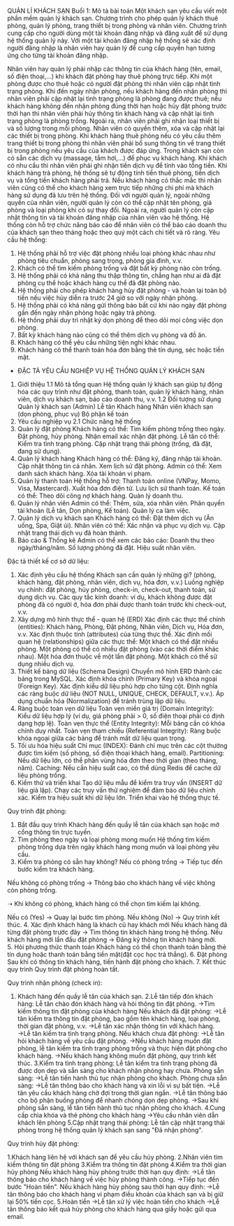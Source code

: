 QUẢN LÍ KHÁCH SẠN
Buổi 1:
Mô tả bài toán
Một khách sạn yêu cầu viết một phần mềm quản lý khách sạn. Chương trình cho phép quản lý khách thuê phòng, quản lý phòng, trang thiết bị trong phòng và nhân viên.
Chương trình cung cấp cho người dùng một tài khoản đăng nhập và đăng xuất để sử dụng hệ thống quản lý này. Với một tài khoản đăng nhập hệ thống sẽ xác định người đăng nhập là nhân viên hay quản lý để cung cấp quyền hạn tương ứng cho từng tài khoản đăng nhập.


Nhân viên hay quản lý phải nhập các thông tin của khách hàng (tên, email, số điện thoại,…) khi khách đặt phòng hay thuê phòng trực tiếp. Khi một phòng được cho thuê hoặc có người đặt phòng thì nhân viên cập nhật tình trạng phòng. Khi đến ngày nhận phòng, nếu khách hàng đến nhận phòng thì nhân viên phải cập nhật lại tình trạng phòng là phòng đang được thuê; nếu khách hàng không đến nhận phòng đúng thời hạn hoặc hủy đặt phòng trước thời hạn thì nhân viên phải hủy thông tin khách hàng và cập nhật lại tình trạng phòng là phòng trống.
Ngoài ra, nhân viên phải ghi nhận loại thiết bị và số lượng trong mỗi phòng. Nhân viên có quyền thêm, xóa và cập nhật lại các thiết bị trong phòng. Khi khách hàng thuê phòng nếu có yêu cầu thêm trang thiết bị trong phòng thì nhân viên phải bổ sung thông tin về trang thiết bị trong phòng nếu yêu cầu của khách được đáp ứng.
Trong khách sạn còn có sẵn các dịch vụ (massage, tắm hơi,…) để phục vụ khách hàng. Khi khách có nhu cầu thì nhân viên phải ghi nhận tiền dịch vụ để tính vào tổng tiền.
Khi khách hàng trả phòng, hệ thống sẽ tự động tính tiền thuê phòng, tiền dịch vụ và tổng tiền khách hàng phải trả. Nếu khách hàng có thắc mắc thì nhân viên cũng có thể cho khách hàng xem trực tiếp những chi phí mà khách hàng sử dụng đã lưu trên hệ thống.
Đối với người quản lý, ngoài những quyền của nhân viên, người quản lý còn có thể cập nhật tên phòng, giá phòng và loại phòng khi có sự thay đổi. Ngoài ra, người quản lý còn cập nhật thông tin và tài khoản đăng nhập của nhân viên vào hệ thống.
Hệ thống còn hỗ trợ chức năng báo cáo để nhân viên có thể báo cáo doanh thu của khách sạn theo tháng hoặc theo quý một cách chi tiết và rõ ràng.
Yêu cầu hệ thống:
1.	Hệ thống phải hỗ trợ việc đặt phòng nhiều loại phòng khác nhau như phòng tiêu chuẩn, phòng sang trọng, phòng gia đình, v.v.
2.	Khách có thể tìm kiếm phòng trống và đặt bất kỳ phòng nào còn trống.
3.	Hệ thống phải có khả năng thu thập thông tin, chẳng hạn như ai đã đặt phòng cụ thể hoặc khách hàng cụ thể đã đặt phòng nào.
4.	Hệ thống phải cho phép khách hàng hủy đặt phòng - và hoàn lại toàn bộ tiền nếu việc hủy diễn ra trước 24 giờ so với ngày nhận phòng.
5.	Hệ thống phải có khả năng gửi thông báo bất cứ khi nào ngày đặt phòng gần đến ngày nhận phòng hoặc ngày trả phòng.
6.	Hệ thống phải duy trì nhật ký dọn phòng để theo dõi mọi công việc dọn phòng.
7.	Bất kỳ khách hàng nào cũng có thể thêm dịch vụ phòng và đồ ăn.
8.	Khách hàng có thể yêu cầu những tiện nghi khác nhau.
9.	Khách hàng có thể thanh toán hóa đơn bằng thẻ tín dụng, séc hoặc tiền mặt.


- ĐẶC TẢ YÊU CẦU NGHIỆP VỤ HỆ THỐNG QUẢN LÝ KHÁCH SẠN 
1. Giới thiệu 
1.1 Mô tả tổng quan Hệ thống quản lý khách sạn giúp tự động hóa các quy trình như đặt phòng, thanh toán, quản lý khách hàng, nhân viên, dịch vụ khách sạn, báo cáo doanh thu, v.v. 
1.2 Đối tượng sử dụng Quản lý khách sạn (Admin) Lễ tân Khách hàng Nhân viên khách sạn (dọn phòng, phục vụ) Bộ phận kế toán 
2. Yêu cầu nghiệp vụ 
2.1 Chức năng hệ thống 
 1. Quản lý đặt phòng 
Khách hàng có thể: Tìm kiếm phòng trống theo ngày. Đặt phòng, hủy phòng. Nhận email xác nhận đặt phòng.
Lễ tân có thể: Kiểm tra tình trạng phòng. Cập nhật trạng thái phòng (trống, đã đặt, đang sử dụng). 
 2. Quản lý khách hàng 
 Khách hàng có thể: Đăng ký, đăng nhập tài khoản. Cập nhật thông tin cá nhân. Xem lịch sử đặt phòng.
 Admin có thể: Xem danh sách khách hàng. Xóa tài khoản vi phạm. 
 3. Quản lý thanh toán 
 Hệ thống hỗ trợ: Thanh toán online (VNPay, Momo, Visa, Mastercard). Xuất hóa đơn điện tử. Lưu lịch sử thanh toán. 
Kế toán có thể: Theo dõi công nợ khách hàng. Quản lý doanh thu.
  4. Quản lý nhân viên 
 Admin có thể: Thêm, sửa, xóa nhân viên. Phân quyền tài khoản (Lễ tân, Dọn phòng, Kế toán). Quản lý ca làm việc. 
 5. Quản lý dịch vụ khách sạn 
Khách hàng có thể: Đặt thêm dịch vụ (Ăn uống, Spa, Giặt ủi). 
 Nhân viên có thể: Xác nhận và phục vụ dịch vụ. Cập nhật trạng thái dịch vụ đã hoàn thành. 
 6. Báo cáo & Thống kê 
Admin có thể xem các báo cáo: Doanh thu theo ngày/tháng/năm. Số lượng phòng đã đặt. Hiệu suất nhân viên.


Đặc tả thiết kế cơ sở dữ liệu:

1. Xác định yêu cầu hệ thống
Khách sạn cần quản lý những gì? (phòng, khách hàng, đặt phòng, nhân viên, dịch vụ, hóa đơn, v.v.)
Luồng nghiệp vụ chính: đặt phòng, hủy phòng, check-in, check-out, thanh toán, sử dụng dịch vụ.
Các quy tắc kinh doanh: ví dụ, khách không được đặt phòng đã có người ở, hóa đơn phải được thanh toán trước khi check-out, v.v.
2. Xây dựng mô hình thực thể - quan hệ (ERD)
Xác định các thực thể chính (entities): Khách hàng, Phòng, Đặt phòng, Nhân viên, Dịch vụ, Hóa đơn, v.v.
Xác định thuộc tính (attributes) của từng thực thể.
Xác định mối quan hệ (relationships) giữa các thực thể:
Một khách có thể đặt nhiều phòng.
Một phòng có thể có nhiều đặt phòng (vào các thời điểm khác nhau).
Một hóa đơn thuộc về một lần đặt phòng.
Một khách có thể sử dụng nhiều dịch vụ.
3. Thiết kế bảng dữ liệu (Schema Design)
Chuyển mô hình ERD thành các bảng trong MySQL.
Xác định khóa chính (Primary Key) và khóa ngoại (Foreign Key).
Xác định kiểu dữ liệu phù hợp cho từng cột.
Định nghĩa các ràng buộc dữ liệu (NOT NULL, UNIQUE, CHECK, DEFAULT, v.v.).
Áp dụng chuẩn hóa (Normalization) để tránh trùng lặp dữ liệu.
4. Ràng buộc toàn vẹn dữ liệu
Toàn vẹn miền giá trị (Domain Integrity): Kiểu dữ liệu hợp lý (ví dụ, giá phòng phải > 0, số điện thoại phải có định dạng hợp lệ).
Toàn vẹn thực thể (Entity Integrity): Mỗi bảng cần có khóa chính duy nhất.
Toàn vẹn tham chiếu (Referential Integrity): Ràng buộc khóa ngoại giữa các bảng để tránh mất dữ liệu quan trọng.
5. Tối ưu hóa hiệu suất
Chỉ mục (INDEX): Đánh chỉ mục trên các cột thường được tìm kiếm (số phòng, số điện thoại khách hàng, email).
Partitioning: Nếu dữ liệu lớn, có thể phân vùng hóa đơn theo thời gian (theo tháng, năm).
Caching: Nếu cần hiệu suất cao, có thể dùng Redis để cache dữ liệu phòng trống.
6. Kiểm thử và triển khai
Tạo dữ liệu mẫu để kiểm tra truy vấn (INSERT dữ liệu giả lập).
Chạy các truy vấn thử nghiệm để đảm bảo dữ liệu chính xác.
Kiểm tra hiệu suất khi dữ liệu lớn.
Triển khai vào hệ thống thực tế.

Quy trình đặt phòng:
1. Bắt đầu quy trình
Khách hàng đến quầy lễ tân của khách sạn hoặc mở cổng thông tin trực tuyến.
2. Tìm phòng theo ngày và loại phòng mong muốn
Hệ thống tìm kiếm phòng trống dựa trên ngày khách hàng mong muốn và loại phòng yêu cầu.
3. Kiểm tra phòng có sẵn hay không?
Nếu có phòng trống → Tiếp tục đến bước kiểm tra khách hàng.

Nếu không có phòng trống → Thông báo cho khách hàng về việc không còn phòng trống.

➝ Khi không có phòng, khách hàng có thể chọn tìm kiếm lại không.

Nếu có (Yes) → Quay lại bước tìm phòng.
Nếu không (No) → Quy trình kết thúc.
4. Xác định khách hàng là khách cũ hay khách mới
Nếu khách hàng đã từng đặt phòng trước đây → Tìm thông tin khách hàng trong hệ thống.
Nếu khách hàng mới lần đầu đặt phòng → Đăng ký thông tin khách hàng mới.               
5. Hỏi phương thức thanh toán
Khách hàng có thể chọn thanh toán bằng thẻ tín dụng hoặc thanh toán bằng tiền mặt(đặt cọc học trả thẳng).
6. Đặt phòng
Sau khi có thông tin khách hàng, tiến hành đặt phòng cho khách.
7. Kết thúc quy trình
Quy trình đặt phòng hoàn tất.

Quy trình nhận phòng (check in):
1. Khách hàng đến quầy lễ tân của khách sạn.
2.Lễ tân tiếp đón khách hàng: Lễ tân chào đón khách hàng và hỏi thông tin đặt phòng.
→Tìm kiếm thông tin đặt phòng của khách hàng
Nếu khách đã đặt phòng:
→Lễ tân kiểm tra thông tin đặt phòng, bao gồm tên khách hàng, loại phòng, thời gian đặt phòng, v.v.
→Lễ tân xác nhận thông tin với khách hàng.
→Lễ tân kiểm tra tình trạng phòng.
Nếu khách chưa đặt phòng:
→Lễ tân hỏi khách hàng về yêu cầu đặt phòng.
→Nếu khách hàng muốn đặt phòng, lễ tân kiểm tra tình trạng phòng trống và thực hiện đặt phòng cho khách hàng.
→Nếu khách hàng không muốn đặt phòng, quy trình kết thúc.
3.Kiểm tra tình trạng phòng: Lễ tân kiểm tra tình trạng phòng đã được dọn dẹp và sẵn sàng cho khách nhận phòng hay chưa.
Phòng sẵn sàng:
→Lễ tân tiến hành thủ tục nhận phòng cho khách.
Phòng chưa sẵn sàng:
→Lễ tân thông báo cho khách hàng và xin lỗi vì sự bất tiện.
→Lễ tân yêu cầu khách hàng chờ đợi trong thời gian ngắn.
→Lễ tân thông báo cho bộ phận buồng phòng để nhanh chóng dọn dẹp phòng.
→Sau khi phòng sẵn sàng, lễ tân tiến hành thủ tục nhận phòng cho khách.
4.Cung cấp chìa khóa và thẻ phòng cho khách hàng
	→Yêu cầu nhân viên dẫn khách lên phòng
5.Cập nhật trạng thái phòng: Lễ tân cập nhật trạng thái phòng trong hệ thống quản lý khách sạn sang "Đã nhận phòng".

Quy trình hủy đặt phòng:
 
1.Khách hàng liên hệ với khách sạn để yêu cầu hủy phòng. 
 	2.Nhân viên tìm kiếm thông tin đặt phòng
  	3.Kiểm tra thông tin đặt phòng
4.Kiểm tra thời gian hủy phòng
Nếu khách hàng hủy phòng trước thời hạn quy định:
→Lễ tân thông báo cho khách hàng về việc hủy phòng thành công.
→Tiếp tục đến bước "Hoàn tiền".
Nếu khách hàng hủy phòng sau thời hạn quy định:
→Lễ tân thông báo cho khách hàng vi phạm điều khoản của khách sạn và bị giữ lại 50% tiền cọc.
5.Hoàn tiền
→Lễ tân xử lý việc hoàn tiền cho khách 
→Lễ tân thông báo kết quả hủy phòng cho khách hàng qua giấy hoặc gửi qua email.

